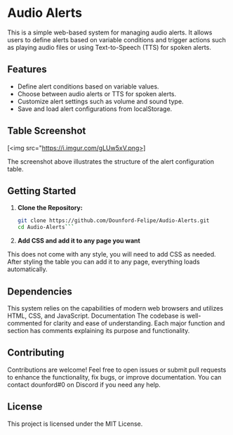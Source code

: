 # Audio Alerts

This is a simple web-based system for managing audio alerts. It allows users to define alerts based on variable conditions and trigger actions such as playing audio files or using Text-to-Speech (TTS) for spoken alerts.

## Features

- Define alert conditions based on variable values.
- Choose between audio alerts or TTS for spoken alerts.
- Customize alert settings such as volume and sound type.
- Save and load alert configurations from localStorage.

## Table Screenshot

[<img src="https://i.imgur.com/gLUw5xV.png>]

The screenshot above illustrates the structure of the alert configuration table.

## Getting Started

1. **Clone the Repository:**

   ```bash
   git clone https://github.com/Dounford-Felipe/Audio-Alerts.git
   cd Audio-Alerts```

2. **Add CSS and add it to any page you want**

This does not come with any style, you will need to add CSS as needed.
After styling the table you can add it to any page, everything loads automatically.

## Dependencies
This system relies on the capabilities of modern web browsers and utilizes HTML, CSS, and JavaScript.
Documentation
The codebase is well-commented for clarity and ease of understanding. Each major function and section has comments explaining its purpose and functionality.

## Contributing
Contributions are welcome! Feel free to open issues or submit pull requests to enhance the functionality, fix bugs, or improve documentation.
You can contact dounford#0 on Discord if you need any help.

## License
This project is licensed under the MIT License.